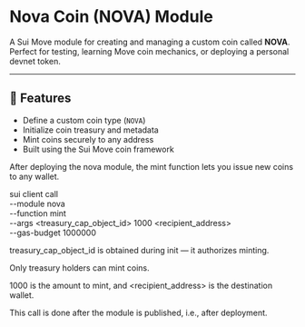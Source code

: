 # Nova Coin (NOVA) Module

A Sui Move module for creating and managing a custom coin called **NOVA**.  
Perfect for testing, learning Move coin mechanics, or deploying a personal devnet token.

---

## 🚀 Features

- Define a custom coin type (`NOVA`)  
- Initialize coin treasury and metadata  
- Mint coins securely to any address  
- Built using the Sui Move coin framework  


After deploying the nova module, the mint function lets you issue new coins to any wallet.

sui client call \
  --module nova \
  --function mint \
  --args <treasury_cap_object_id> 1000 <recipient_address> \
  --gas-budget 1000000

treasury_cap_object_id is obtained during init — it authorizes minting.

Only treasury holders can mint coins.

1000 is the amount to mint, and <recipient_address> is the destination wallet.

This call is done after the module is published, i.e., after deployment.